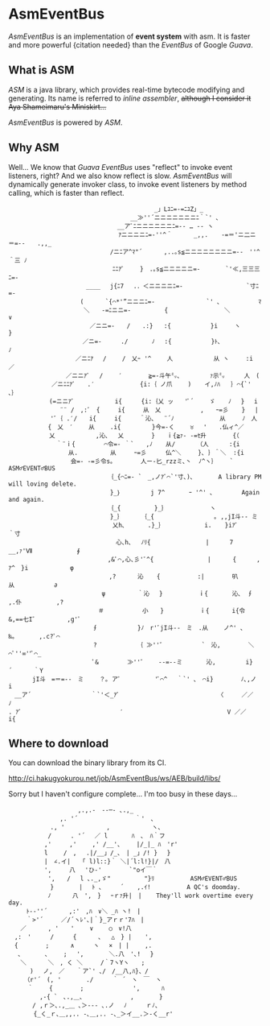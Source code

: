 AsmEventBus
===========

*AsmEventBus* is an implementation of **event system** with asm. It is faster and more powerful {citation needed} than the *EventBus* of Google *Guava*.

What is ASM
-----------
*ASM* is a java library, which provides real-time bytecode modifying and generating. Its name is referred to *inline assembler*, <del>although I consider it Aya Shameimaru's Miniskirt...</del>

*AsmEventBus* is powered by *ASM*.

Why ASM
-----------
Well... We know that *Guava EventBus* uses "reflect" to invoke event listeners, right? And we also know reflect is slow. *AsmEventBus* will dynamically generate invoker class, to invoke event listeners by method calling, which is faster than reflect.

```
　　　　　　　　　　　　　　　　　　　 　 　 　 _」Lﾕﾆ=-=ﾆﾕZ」_
　　　　　　　　　　　　　　　 　 　 　 __≫''´ニニニニニニニﾆ｀`' ､
　　　　　　　　　　　　　　　　 　 __アﾞﾆニニニニニニﾆ=-‐ … ‐- ヽ
　　　　　　　　　　　　　 　 　 　 ｱニニニニﾆ=‐''^＾　　 　_,,. 　 ‐=＝'ニ二ニ＝=‐-　　.,,_
　　　　　　　　　　　　　　　　　/ニﾆア^ﾏ"´　　　 ,..｡s≦ニニニニニニニニ=-‐　''^＾三 ﾉ
　　　　　　　　　　　　 　 　 　 ﾆﾆｱﾞ　　 }　.｡s≦ニニニニニ=‐　　 　 `'≪,三三三ﾆ=‐
　　　　　　　　　　　　　____　 j{ﾆ7　 .．＜ニニニニﾆ=‐　　　　　　　　　　 `寸ﾆ=‐
　　　　　　　　　　　　(　　 　`{⌒*'”ニニニﾆ=‐　　　　　　　　 `' ､　 　 　 　 ﾏ
　　　　　　　　　　　　 ＼　　-=ﾆニニ=‐　　　　 　{　　　　 　 　 　 ＼　　　 　 ∨
　　　　　　　　　　　　　 ／ニニ=‐　　/　　.:}   :{　　　　　　 }i 　  ヽ　 　 　 }
　　　　　　　 　 　 　 ／ニ=‐　　  ./　　　　ﾉ 　:{　　　　　　 }ﾄ､　　　　　　　 ﾉ
　 　 　 　 　 　 　 ／ニﾆｱ　 /　　 /　乂ｰ '^　　 人　　　　　   从 ヽ 　  :i　　／
 　　 　 　 　 　 ／ニニｱﾞ　 /　 　′　　    ≧=-斗午㍉､ 　 　   ｧ示㍉　　  人　(
　　　　　 　 ／ニﾆﾆｱﾞ　　.′　　 　 　    {i:｛ ノ爪　　 )　  イ,ﾉﾊ   ｝⌒{`' ､｝
　　　 　 　 (=ニニｱﾞ　　　 　 　 i{ 　 　{i:｛乂 ッ　　'ﾞ´　 　ゞ  　ﾉ　 }　 i
 　 　 　 　 　 ¨¨ /　,:ﾞ　{　　　i{　　　从　乂　　　　　　 ,　　ｰ=彡　  }　 |
　　　　　　　'ﾞ｛ .′/　　i{　　　i{　　　＾沁､　 ¨´ﾉ　 　 　 　   从　   ﾉ　人 
　　　　　　 {　乂　′　　 从　　 .i{　　　 　 }今=-く　 　♉　 '　　.仏ィ^／
　　　 　 　 乂　　　 　 　 ,沁､ 　乂　　　　 }　　ｉ{≧ｧ- -=ｾ升　　    {（
　　　　　　　　｀¨ｉ{　 　 　 ⌒令=- ｀`　　,ﾉ 　 从/　　　 （人　    :{i
 　　　　 　 　 　 从. 　 　 　 从　　　ｰ=彡 　 　仏^＼ 　  }､ ｝＾＼  :{i  
　　　　　 　 　 　 会=- -=彡令s｡ 　     人ー‐匕_rzzミ､丶  ﾉ^ヽ｝　　 `    ASM♂EVENT♂BUS
　　　　　　　　　　　　　　　　 ｛_{⌒ﾆ=- `　_,ノｱﾞ⌒`'寸､)､       A library PM will loving delete.
　　　　　　　　　　　　　　　　　}_｝　　　　　j 7^　　　　ｰ '^' ､        Again and again.
　　　　　　　　　　　　　　　　 ｛_{　　　　 　}_｝　　　　　　　 ヽ
　　　　　　　　　　　　　　　　　}_｝　　　　｛_{　　　　　　　　　　｡ ,,jI斗-- ミ
　　　　　　　　　　　　 　 　 　 乂h､ 　 　 .}_｝　　　　　　  i. 　 }iｱﾞ　　 　 ｀寸
　　　　　　　　　　　　　　　　　　心､h､　 ﾉﾘ{　　　　　　　　  |    　7　　 　__,ｧ'Ⅶ　　　　   　 ∮
　　　　　　　　　　　　　　　　 ,&ﾟ⌒,心､彡'ﾞ^{　　　 　 　 　  |      {   　 , ｱ^　}i　　　   　  φ  
　　　　　 　 　 　 　 　 　 　 ,?　　　 沁　  {　　　　 　 :| 　     叭　  　  　 从　　　      ∂
　　　　　　　 　 　 　 　 　 ψ　 　 　  ｀沁　 }　　　　　　ｉ{　     沁､　∮　  ,.仆　　　　   ,?
　　　　　　　　 　 　 　 　 ＃　 　 　 　 小　　}　　　　　　ｉ{　　   i{令 &,==七I゛　 　 　 ,g'ﾟ
　　　　　　　　　　　　　　∮　　　　　　 }ﾉ　r'ﾞjI斗--　ミ　.从　　 ノ^' ､　‰｡　　　　,.c?ﾟ⌒
　　　　 　 　 　 　 　 　 ?　　　　  　　｛ ≫''゛　　　　　　`　沁,　　　　 ＼ ⌒ﾟ''∞''ﾟ⌒_
　　　　　　　　　　　　　　ﾟ&　　  　 ≫''゛　　-‐=‐-ミ　　　　沁,　　　　　i}　　　´　　　 ｀Y
　　　　jI斗　=＝=‐-　ミ　　 ？｡ アﾞ　　 　 　 'ﾞ⌒^　 ｀`' ､　⌒i}　　　　 ﾉ､,ノ　　　　　　    i
　__ア´　　　　　　　　　　｀`'＜_ｱﾞ　　　　　　　　　　　 　 　 　 〈　　　／／　　　　　　  　 ﾉ
. ｱﾞ　　　 　 　 　 　 　 　 　 　 ′　　　　　　　　　　　　 　 　 　 V ／／　　　　　　　　 i{

```

Where to download
--------
You can download the binary library from its CI.

http://ci.hakugyokurou.net/job/AsmEventBus/ws/AEB/build/libs/

Sorry but I haven't configure complete... I'm too busy in these days...

```
　　　　　　　　　 　　,.,.-　-‐─- ､.,_
　　　　　　　　 ,. '´　　　　　 　　　　｀'　、
　　　　　　　., '　　　　　　　,　　　　　　　ヽ、
　　　　　　 /　 　 . '´　 ／ l　　　　ﾊ　、 ﾊ｀フ       
　　　　　　,'　　　,'　　 ,' /__'、 　 |/_|_ ﾊ　'r'   
　　　　　　l　　 /　,　 .|/__」/_、　| _」/! }　 }
　　　　　　|　∠.イ|　　「 l)l::}｀ ＼|´l:l!}|/　八
　　　　　　',　　　八　 'ひ-'　 　　　`"oイ￣｀
　　　　　　 ',　　/　 l ､._,ゞ"　　 　　　"}ﾘ          ASM♂EVENT♂BUS
　　　　　　　}　 　　 |　 ﾄ 、 　　´ 　 ,.ｲ!          A QC's doomday.
　　　　　 　ﾉ　　　 八　',　} 　ｰｒｧ升|　|    They'll work overtime every day. 
　　　ﾄ-‐''´　　　 ,:'　,ﾊ　∨＼ _ﾊ ヽ!　|
　　　｀>'´　　　／/´ヽﾚ'､|｀}_アｒｒ'7ﾊ　|
　　／　　 　, '　　'　　 ∨　 　○　∨!八
　,:　' 　　 /　 　 {　　　 、  △　} | 　 ',
　{　　　　 ;　　 　∧ 　　 ヽ　 ×　| |　　 ,.
　 ､　　　　､　　 ;　 ',　 　　 ＼.八　'､!　 }
　　＼　　　 ＼　, く ＼　　　/｀7ヽYヽ　　;
　　　 )　 ノ,　／　　｀ア`' ､/　/__八,ﾊ}、/
　　 （r'´　(, '　 　　 ./ 　　 ｀ ´　ヽ　￣　ヽ
　 　 ｀　　 {　　　　 ;　　　　 　　　 ',　　 　ﾊ
　　　 　 ,-{ `　､.,＿､　　　　　　　　, 　 　　}
　　　　/ ,ｒ＞､.,_＿ ､＞-‐- ､.ノ　 ﾉ　 　 ｒﾉ、
　　 　 {_く_ｒ､＿,,.. -､＿,.. -､_＞イ__.＞-く__r'
　　 　 
```
